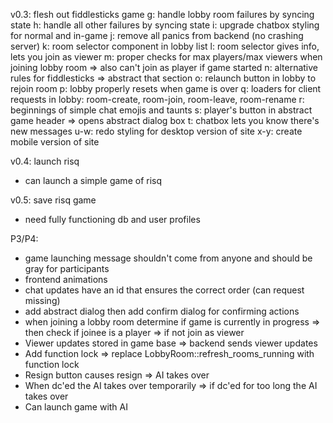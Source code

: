 v0.3: flesh out fiddlesticks game
 g: handle lobby room failures by syncing state
 h: handle all other failures by syncing state
 i: upgrade chatbox styling for normal and in-game
 j: remove all panics from backend (no crashing server)
 k: room selector component in lobby list
 l: room selector gives info, lets you join as viewer
 m: proper checks for max players/max viewers when joining lobby room => also can't join as player if game started
 n: alternative rules for fiddlesticks => abstract that section
 o: relaunch button in lobby to rejoin room
 p: lobby properly resets when game is over
 q: loaders for client requests in lobby: room-create, room-join, room-leave, room-rename
 r: beginnings of simple chat emojis and taunts
 s: player's button in abstract game header => opens abstract dialog box
 t: chatbox lets you know there's new messages
 u-w: redo styling for desktop version of site
 x-y: create mobile version of site

v0.4: launch risq
 - can launch a simple game of risq

v0.5: save risq game
 - need fully functioning db and user profiles

P3/P4:
 - game launching message shouldn't come from anyone and should be gray for participants
 - frontend animations
 - chat updates have an id that ensures the correct order (can request missing)
 - add abstract dialog then add confirm dialog for confirming actions
 - when joining a lobby room determine if game is currently in progress => then check if joinee is a player => if not join as viewer
 - Viewer updates stored in game base => backend sends viewer updates
 - Add function lock => replace LobbyRoom::refresh_rooms_running with function lock
 - Resign button causes resign => AI takes over
 - When dc'ed the AI takes over temporarily => if dc'ed for too long the AI takes over
 - Can launch game with AI
